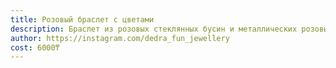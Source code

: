 ```yaml
---
title: Розовый браслет с цветами
description: Браслет из розовых стеклянных бусин и металлических розовых цветочков
author: https://instagram.com/dedra_fun_jewellery
cost: 6000₸
---
```

